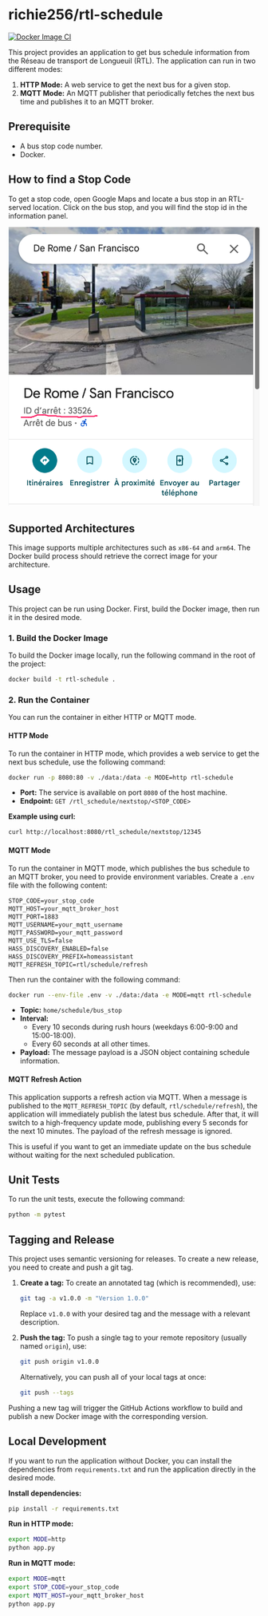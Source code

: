 
# richie256/rtl-schedule

[![Docker Image CI](https://github.com/richie256/rtl-schedule/actions/workflows/dockerimage.yml/badge.svg)](https://github.com/richie256/rtl-schedule/actions/workflows/dockerimage.yml)

This project provides an application to get bus schedule information from the Réseau de transport de Longueuil (RTL). The application can run in two different modes:

1.  **HTTP Mode:** A web service to get the next bus for a given stop.
2.  **MQTT Mode:** An MQTT publisher that periodically fetches the next bus time and publishes it to an MQTT broker.

## Prerequisite

- A bus stop code number.
- Docker.

## How to find a Stop Code

To get a stop code, open Google Maps and locate a bus stop in an RTL-served location. Click on the bus stop, and you will find the stop id in the information panel.

![How to find a stop code on Google Maps](docs/images/sample_googleMaps.png)


## Supported Architectures

This image supports multiple architectures such as `x86-64` and `arm64`. The Docker build process should retrieve the correct image for your architecture.

## Usage

This project can be run using Docker. First, build the Docker image, then run it in the desired mode.

### 1. Build the Docker Image

To build the Docker image locally, run the following command in the root of the project:

```bash
docker build -t rtl-schedule .
```

### 2. Run the Container

You can run the container in either HTTP or MQTT mode.

#### HTTP Mode

To run the container in HTTP mode, which provides a web service to get the next bus schedule, use the following command:

```bash
docker run -p 8080:80 -v ./data:/data -e MODE=http rtl-schedule
```

-   **Port:** The service is available on port `8080` of the host machine.
-   **Endpoint:** `GET /rtl_schedule/nextstop/<STOP_CODE>`

**Example using curl:**

```bash
curl http://localhost:8080/rtl_schedule/nextstop/12345
```

#### MQTT Mode

To run the container in MQTT mode, which publishes the bus schedule to an MQTT broker, you need to provide environment variables. Create a `.env` file with the following content:

```
STOP_CODE=your_stop_code
MQTT_HOST=your_mqtt_broker_host
MQTT_PORT=1883
MQTT_USERNAME=your_mqtt_username
MQTT_PASSWORD=your_mqtt_password
MQTT_USE_TLS=false
HASS_DISCOVERY_ENABLED=false
HASS_DISCOVERY_PREFIX=homeassistant
MQTT_REFRESH_TOPIC=rtl/schedule/refresh
```

Then run the container with the following command:

```bash
docker run --env-file .env -v ./data:/data -e MODE=mqtt rtl-schedule
```

-   **Topic:** `home/schedule/bus_stop`
-   **Interval:**
    -   Every 10 seconds during rush hours (weekdays 6:00-9:00 and 15:00-18:00).
    -   Every 60 seconds at all other times.
-   **Payload:** The message payload is a JSON object containing schedule information.

#### MQTT Refresh Action

This application supports a refresh action via MQTT. When a message is published to the `MQTT_REFRESH_TOPIC` (by default, `rtl/schedule/refresh`), the application will immediately publish the latest bus schedule. After that, it will switch to a high-frequency update mode, publishing every 5 seconds for the next 10 minutes. The payload of the refresh message is ignored.

This is useful if you want to get an immediate update on the bus schedule without waiting for the next scheduled publication.

## Unit Tests

To run the unit tests, execute the following command:

```bash
python -m pytest
```

## Tagging and Release

This project uses semantic versioning for releases. To create a new release, you need to create and push a git tag.

1.  **Create a tag:**
    To create an annotated tag (which is recommended), use:
    ```bash
    git tag -a v1.0.0 -m "Version 1.0.0"
    ```
    Replace `v1.0.0` with your desired tag and the message with a relevant description.

2.  **Push the tag:**
    To push a single tag to your remote repository (usually named `origin`), use:
    ```bash
    git push origin v1.0.0
    ```

    Alternatively, you can push all of your local tags at once:
    ```bash
    git push --tags
    ```
Pushing a new tag will trigger the GitHub Actions workflow to build and publish a new Docker image with the corresponding version.

## Local Development

If you want to run the application without Docker, you can install the dependencies from `requirements.txt` and run the application directly in the desired mode.

**Install dependencies:**

```bash
pip install -r requirements.txt
```

**Run in HTTP mode:**

```bash
export MODE=http
python app.py
```

**Run in MQTT mode:**

```bash
export MODE=mqtt
export STOP_CODE=your_stop_code
export MQTT_HOST=your_mqtt_broker_host
python app.py
```
